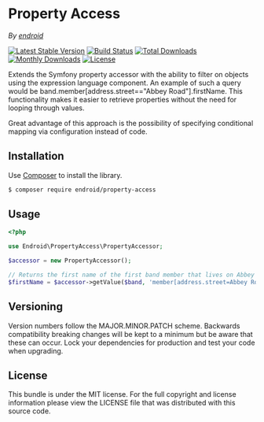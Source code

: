 # Property Access

*By [endroid](https://endroid.nl/)*

[![Latest Stable Version](http://img.shields.io/packagist/v/endroid/property-access.svg)](https://packagist.org/packages/endroid/property-access)
[![Build Status](http://img.shields.io/travis/endroid/property-access.svg)](http://travis-ci.org/endroid/property-access)
[![Total Downloads](http://img.shields.io/packagist/dt/endroid/property-access.svg)](https://packagist.org/packages/endroid/property-access)
[![Monthly Downloads](http://img.shields.io/packagist/dm/endroid/property-access.svg)](https://packagist.org/packages/endroid/property-access)
[![License](http://img.shields.io/packagist/l/endroid/property-access.svg)](https://packagist.org/packages/endroid/property-access)

Extends the Symfony property accessor with the ability to filter on objects
using the expression language component. An example of such a query would be
band.member[address.street=="Abbey Road"].firstName. This functionality makes
it easier to retrieve properties without the need for looping through values.

Great advantage of this approach is the possibility of specifying conditional
mapping via configuration instead of code.

## Installation

Use [Composer](https://getcomposer.org/) to install the library.

``` bash
$ composer require endroid/property-access
```

## Usage

```php
<?php

use Endroid\PropertyAccess\PropertyAccessor;

$accessor = new PropertyAccessor();

// Returns the first name of the first band member that lives on Abbey Road
$firstName = $accessor->getValue($band, 'member[address.street=Abbey Road][0].firstName');
```

## Versioning

Version numbers follow the MAJOR.MINOR.PATCH scheme. Backwards compatibility
breaking changes will be kept to a minimum but be aware that these can occur.
Lock your dependencies for production and test your code when upgrading.

## License

This bundle is under the MIT license. For the full copyright and license
information please view the LICENSE file that was distributed with this source code.
